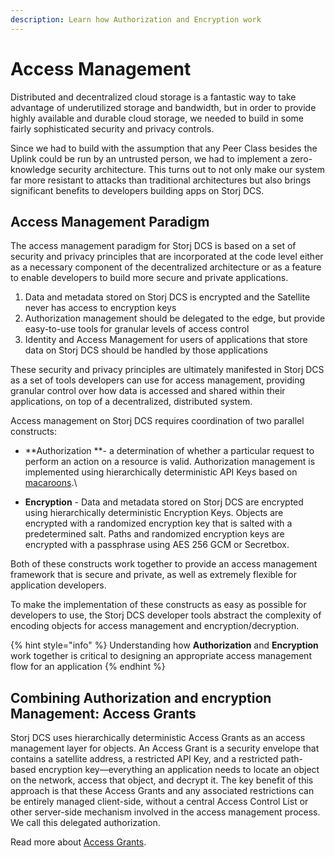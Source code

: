 ```yaml
---
description: Learn how Authorization and Encryption work
---
```


# Access Management

Distributed and decentralized cloud storage is a fantastic way to take advantage of underutilized storage and bandwidth, but in order to provide highly available and durable cloud storage, we needed to build in some fairly sophisticated security and privacy controls.&#x20;

Since we had to build with the assumption that any Peer Class besides the Uplink could be run by an untrusted person, we had to implement a zero-knowledge security architecture. This turns out to not only make our system far more resistant to attacks than traditional architectures but also brings significant benefits to developers building apps on Storj DCS.&#x20;

## Access Management Paradigm

The access management paradigm for Storj DCS is based on a set of security and privacy principles that are incorporated at the code level either as a necessary component of the decentralized architecture or as a feature to enable developers to build more secure and private applications.

1. Data and metadata stored on Storj DCS is encrypted and the Satellite never has access to encryption keys
2. Authorization management should be delegated to the edge, but provide easy-to-use tools for granular levels of access control&#x20;
3. Identity and Access Management for users of applications that store data on Storj DCS should be handled by those applications

These security and privacy principles are ultimately manifested in Storj DCS as a set of tools developers can use for access management, providing granular control over how data is accessed and shared within their applications, on top of a decentralized, distributed system.

Access management on Storj DCS requires coordination of two parallel constructs:

* **Authorization **- a determination of whether a particular request to perform an action on a resource is valid. Authorization management is implemented using hierarchically deterministic API Keys based on [macaroons](https://static.googleusercontent.com/media/research.google.com/en/pubs/archive/41892.pdf).\

* **Encryption** - Data and metadata stored on Storj DCS are encrypted using hierarchically deterministic Encryption Keys. Objects are encrypted with a randomized encryption key that is salted with a predetermined salt. Paths and randomized encryption keys are encrypted with a passphrase using AES 256 GCM or Secretbox.

Both of these constructs work together to provide an access management framework that is secure and private, as well as extremely flexible for application developers.&#x20;

To make the implementation of these constructs as easy as possible for developers to use, the Storj DCS developer tools abstract the complexity of encoding objects for access management and encryption/decryption.

{% hint style="info" %}
Understanding how **Authorization** and **Encryption** work together is critical to designing an appropriate access management flow for an application
{% endhint %}

## Combining Authorization and encryption Management: Access Grants

Storj DCS uses hierarchically deterministic Access Grants as an access management layer for objects. An Access Grant is a security envelope that contains a satellite address, a restricted API Key, and a restricted path-based encryption key—everything an application needs to locate an object on the network, access that object, and decrypt it. The key benefit of this approach is that these Access Grants and any associated restrictions can be entirely managed client-side, without a central Access Control List or other server-side mechanism involved in the access management process. We call this delegated authorization.

Read more about [Access Grants](access-grants/).
